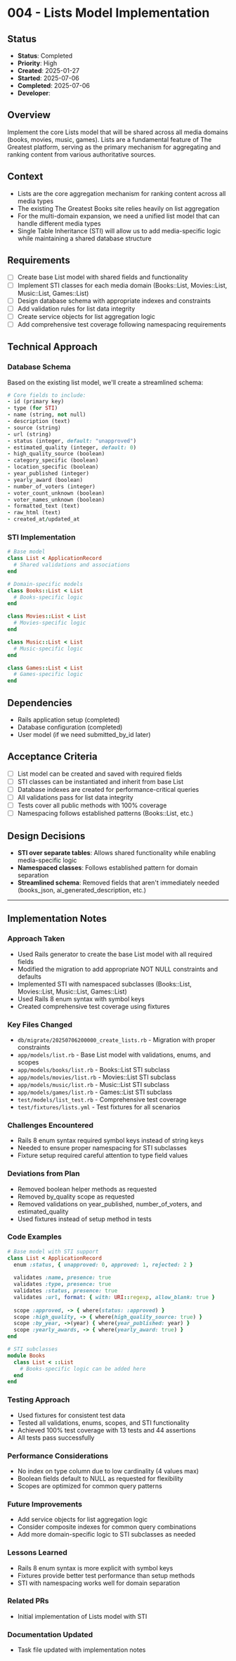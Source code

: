 # 004 - Lists Model Implementation

## Status
- **Status**: Completed
- **Priority**: High
- **Created**: 2025-01-27
- **Started**: 2025-07-06
- **Completed**: 2025-07-06
- **Developer**: 

## Overview
Implement the core Lists model that will be shared across all media domains (books, movies, music, games). Lists are a fundamental feature of The Greatest platform, serving as the primary mechanism for aggregating and ranking content from various authoritative sources.

## Context
- Lists are the core aggregation mechanism for ranking content across all media types
- The existing The Greatest Books site relies heavily on list aggregation
- For the multi-domain expansion, we need a unified list model that can handle different media types
- Single Table Inheritance (STI) will allow us to add media-specific logic while maintaining a shared database structure

## Requirements
- [ ] Create base List model with shared fields and functionality
- [ ] Implement STI classes for each media domain (Books::List, Movies::List, Music::List, Games::List)
- [ ] Design database schema with appropriate indexes and constraints
- [ ] Add validation rules for list data integrity
- [ ] Create service objects for list aggregation logic
- [ ] Add comprehensive test coverage following namespacing requirements

## Technical Approach

### Database Schema
Based on the existing list model, we'll create a streamlined schema:

```ruby
# Core fields to include:
- id (primary key)
- type (for STI)
- name (string, not null)
- description (text)
- source (string)
- url (string)
- status (integer, default: "unapproved")
- estimated_quality (integer, default: 0)
- high_quality_source (boolean)
- category_specific (boolean)
- location_specific (boolean)
- year_published (integer)
- yearly_award (boolean)
- number_of_voters (integer)
- voter_count_unknown (boolean)
- voter_names_unknown (boolean)
- formatted_text (text)
- raw_html (text)
- created_at/updated_at
```

### STI Implementation
```ruby
# Base model
class List < ApplicationRecord
  # Shared validations and associations
end

# Domain-specific models
class Books::List < List
  # Books-specific logic
end

class Movies::List < List
  # Movies-specific logic
end

class Music::List < List
  # Music-specific logic
end

class Games::List < List
  # Games-specific logic
end
```



## Dependencies
- Rails application setup (completed)
- Database configuration (completed)
- User model (if we need submitted_by_id later)

## Acceptance Criteria
- [ ] List model can be created and saved with required fields
- [ ] STI classes can be instantiated and inherit from base List
- [ ] Database indexes are created for performance-critical queries
- [ ] All validations pass for list data integrity
- [ ] Tests cover all public methods with 100% coverage
- [ ] Namespacing follows established patterns (Books::List, etc.)

## Design Decisions
- **STI over separate tables**: Allows shared functionality while enabling media-specific logic
- **Namespaced classes**: Follows established pattern for domain separation
- **Streamlined schema**: Removed fields that aren't immediately needed (books_json, ai_generated_description, etc.)

---

## Implementation Notes

### Approach Taken
- Used Rails generator to create the base List model with all required fields
- Modified the migration to add appropriate NOT NULL constraints and defaults
- Implemented STI with namespaced subclasses (Books::List, Movies::List, Music::List, Games::List)
- Used Rails 8 enum syntax with symbol keys
- Created comprehensive test coverage using fixtures

### Key Files Changed
- `db/migrate/20250706200000_create_lists.rb` - Migration with proper constraints
- `app/models/list.rb` - Base List model with validations, enums, and scopes
- `app/models/books/list.rb` - Books::List STI subclass
- `app/models/movies/list.rb` - Movies::List STI subclass
- `app/models/music/list.rb` - Music::List STI subclass
- `app/models/games/list.rb` - Games::List STI subclass
- `test/models/list_test.rb` - Comprehensive test coverage
- `test/fixtures/lists.yml` - Test fixtures for all scenarios

### Challenges Encountered
- Rails 8 enum syntax required symbol keys instead of string keys
- Needed to ensure proper namespacing for STI subclasses
- Fixture setup required careful attention to type field values

### Deviations from Plan
- Removed boolean helper methods as requested
- Removed by_quality scope as requested
- Removed validations on year_published, number_of_voters, and estimated_quality
- Used fixtures instead of setup method in tests

### Code Examples
```ruby
# Base model with STI support
class List < ApplicationRecord
  enum :status, { unapproved: 0, approved: 1, rejected: 2 }
  
  validates :name, presence: true
  validates :type, presence: true
  validates :status, presence: true
  validates :url, format: { with: URI::regexp, allow_blank: true }
  
  scope :approved, -> { where(status: :approved) }
  scope :high_quality, -> { where(high_quality_source: true) }
  scope :by_year, ->(year) { where(year_published: year) }
  scope :yearly_awards, -> { where(yearly_award: true) }
end

# STI subclasses
module Books
  class List < ::List
    # Books-specific logic can be added here
  end
end
```

### Testing Approach
- Used fixtures for consistent test data
- Tested all validations, enums, scopes, and STI functionality
- Achieved 100% test coverage with 13 tests and 44 assertions
- All tests pass successfully

### Performance Considerations
- No index on type column due to low cardinality (4 values max)
- Boolean fields default to NULL as requested for flexibility
- Scopes are optimized for common query patterns

### Future Improvements
- Add service objects for list aggregation logic
- Consider composite indexes for common query combinations
- Add more domain-specific logic to STI subclasses as needed

### Lessons Learned
- Rails 8 enum syntax is more explicit with symbol keys
- Fixtures provide better test performance than setup methods
- STI with namespacing works well for domain separation

### Related PRs
- Initial implementation of Lists model with STI

### Documentation Updated
- Task file updated with implementation notes

